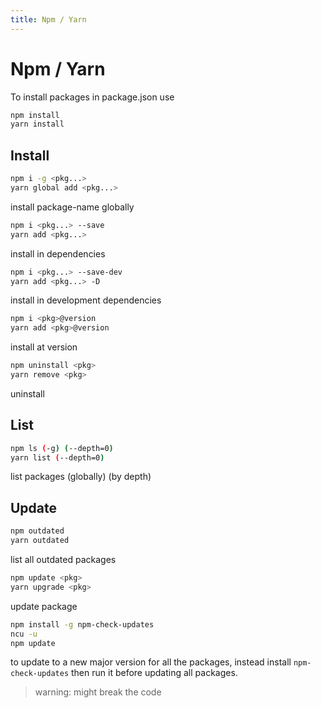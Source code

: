 ```yaml
---
title: Npm / Yarn
---
```


# Npm / Yarn
To install packages in package.json use
```bash
npm install
yarn install
```

## Install
```bash
npm i -g <pkg...>
yarn global add <pkg...>
```
install package-name globally

```bash
npm i <pkg...> --save
yarn add <pkg...>
```
install in dependencies

```bash
npm i <pkg...> --save-dev
yarn add <pkg...> -D
```
install in development dependencies

```bash
npm i <pkg>@version
yarn add <pkg>@version
```
install at version

```bash
npm uninstall <pkg>
yarn remove <pkg>
```
uninstall

## List
```bash
npm ls (-g) (--depth=0)
yarn list (--depth=0)
```
list packages (globally) (by depth)

## Update
```bash
npm outdated
yarn outdated
```
list all outdated packages

```bash
npm update <pkg>
yarn upgrade <pkg>
```
update package

```bash
npm install -g npm-check-updates
ncu -u
npm update
```
to update to a new major version for all the packages, instead install `npm-check-updates` then run it before updating all packages.

> warning: might break the code